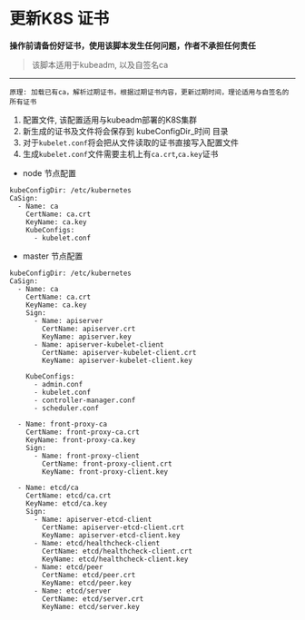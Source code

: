 # 更新K8S 证书

**操作前请备份好证书，使用该脚本发生任何问题，作者不承担任何责任**


> 该脚本适用于kubeadm, 以及自签名ca

---

`原理: 加载已有ca，解析过期证书，根据过期证书内容，更新过期时间，理论适用与自签名的所有证书`

1. 配置文件, 该配置适用与kubeadm部署的K8S集群
2. 新生成的证书及文件将会保存到 kubeConfigDir_时间 目录
3. 对于`kubelet.conf`将会把从文件读取的证书直接写入配置文件
4. 生成`kubelet.conf`文件需要主机上有`ca.crt`,`ca.key`证书

* node 节点配置
```
kubeConfigDir: /etc/kubernetes
CaSign:
  - Name: ca
    CertName: ca.crt
    KeyName: ca.key
    KubeConfigs:
      - kubelet.conf
```
* master 节点配置
```
kubeConfigDir: /etc/kubernetes
CaSign:
  - Name: ca
    CertName: ca.crt
    KeyName: ca.key
    Sign:
      - Name: apiserver
        CertName: apiserver.crt
        KeyName: apiserver.key
      - Name: apiserver-kubelet-client
        CertName: apiserver-kubelet-client.crt
        KeyName: apiserver-kubelet-client.key

    KubeConfigs:
      - admin.conf
      - kubelet.conf
      - controller-manager.conf
      - scheduler.conf

  - Name: front-proxy-ca
    CertName: front-proxy-ca.crt
    KeyName: front-proxy-ca.key
    Sign:
      - Name: front-proxy-client
        CertName: front-proxy-client.crt
        KeyName: front-proxy-client.key

  - Name: etcd/ca
    CertName: etcd/ca.crt
    KeyName: etcd/ca.key
    Sign:
      - Name: apiserver-etcd-client
        CertName: apiserver-etcd-client.crt
        KeyName: apiserver-etcd-client.key
      - Name: etcd/healthcheck-client
        CertName: etcd/healthcheck-client.crt
        KeyName: etcd/healthcheck-client.key
      - Name: etcd/peer
        CertName: etcd/peer.crt
        KeyName: etcd/peer.key
      - Name: etcd/server
        CertName: etcd/server.crt
        KeyName: etcd/server.key
```
